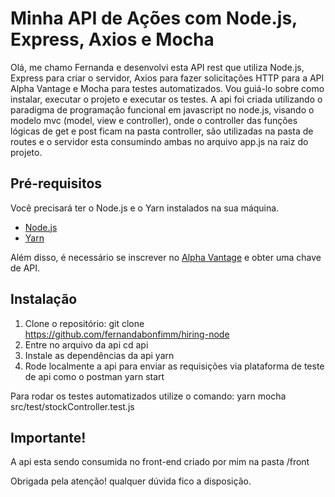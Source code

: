 # Minha API de Ações com Node.js, Express, Axios e Mocha

Olá, me chamo Fernanda e desenvolvi esta API rest que utiliza Node.js, Express para criar o servidor, Axios para fazer solicitações HTTP para a API Alpha Vantage e Mocha para testes automatizados. Vou guiá-lo sobre como instalar, executar o projeto e executar os testes.
A api foi criada utilizando o paradigma de programação funcional em javascript no node.js, visando o modelo mvc (model, view e controller), onde o controller das funções lógicas de get e post ficam na pasta controller, são utilizadas na pasta de routes e o servidor esta consumindo ambas no arquivo app.js na raiz do projeto.

## Pré-requisitos

Você precisará ter o Node.js e o Yarn instalados na sua máquina.

- [Node.js](https://nodejs.org/)
- [Yarn](https://yarnpkg.com/)

Além disso, é necessário se inscrever no [Alpha Vantage](https://www.alphavantage.co/) e obter uma chave de API.

## Instalação

1. Clone o repositório:
git clone https://github.com/fernandabonfimm/hiring-node
2. Entre no arquivo da api
   cd api
3. Instale as dependências da api
   yarn
4. Rode localmente a api para enviar as requisições via plataforma de teste de api como o postman
   yarn start

Para rodar os testes automatizados utilize o comando: yarn mocha src/test/stockController.test.js

## Importante!
A api esta sendo consumida no front-end criado por mim na pasta /front

Obrigada pela atenção! qualquer dúvida fico a disposição.
